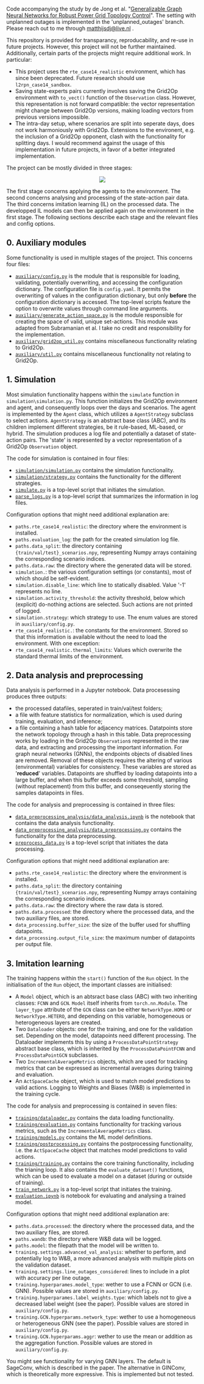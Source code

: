 Code accompanying the study by de Jong et al. "[Generalizable Graph Neural Networks for Robust Power Grid Topology Control](https://arxiv.org/abs/2501.07186)". The setting with unplanned outages is implemented in the 'unplanned_outages' branch. Please reach out to me through matthijsdj@live.nl .

This repository is provided for transparancy, reproducability, and re-use in future projects. However, this project will not be further maintained. Additionally, certain parts of the projects might require additional work. In particular:
- This project uses the `rte_case14_realistic` environment, which has since been deprecated. Future research should use `l2rpn_case14_sandbox`.
- Saving state-experts pairs currently involves saving the Grid2Op environment with `to_vect()` function of the `Observation` class. However, this representation is not forward compatible: the vector representation might change between Grid2Op versions, making loading vectors from previous versions impossible.
- The intra-day setup, where scenarios are split into seperate days, does not work harmoniously with Grid2Op. Extensions to the environent, e.g. the inclusion of a Grid2Op opponent, clash with the functionality for splitting days. I would recommend against the usage of this implementation in future projects, in favor of a better integrated implementation.

The project can be mostly divided in three stages:

<p align="center">
  <img src="cycle.png" />
</p>


The first stage concerns applying the agents to the environment. The second concerns analysing and processing of the state-action pair data. The third concerns imitation learning (IL) on the processed data. The developped IL models can then be applied again on the environment in the first stage. The following sections describe each stage and the relevant files and config options. 

## 0. Auxiliary modules

Some functionality is used in multiple stages of the project. This concerns four files:

- [`auxiliary/config.py`](auxiliary/config.py) is the module that is responsible for loading, validating, potentially overwriting, and accessing the configuration dictionary. The configuration file is `config.yaml`. It permits the overwriting of values in the configuration dictionary, but only **before** the configuration dictionary is accessed. The top-level scripts feature the option to overwrite values through command line arguments.
- [`auxiliary/generate_action_space.py`](auxiliary/generate_action_space.py) is the module responsible for creating the space of valid, unique set-actions. This module was adapted from Subramanian et al. I take no credit and responsibility for the implementation.
- [`auxiliary/grid2op_util.py`](grid2op_util.py) contains miscellaneous functionality relating to Grid2Op.
- [`auxiliary/util.py`](util.py) contains miscellaneous functionality not relating to Grid2Op.

## 1. Simulation

Most simulation functionality happens within the `simulate` function in `simulation\simulation.py`. This function initializes the Grid2Op environment and agent, and consequently loops over the days and scenarios. The agent is implemented by the `Agent` class, which utilizes a `AgentStrategy` subclass to select actions. `AgentStrategy` is an abstract base class (ABC), and its children implement different strategies, be it rule-based, ML-based, or hybrid. The simulation produces a log file and potentially a dataset of state-action pairs. The 'state' is represented by a vector representation of a Grid2Op `Observation` object.

The code for simulation is contained in four files:
- [`simulation/simulation.py`](simulation/simulation.py) contains the simulation functionality.
- [`simulation/strategy.py`](simulation/strategy.py) contains the functionality for the different strategies.
- [`simulate.py`](simulate.py) is a top-level script that initiates the simulation.
- [`parse_logs.py`](parse_logs.py) is a top-level script that summarizes the information in log files.

Configuration options that might need additional explanation are:
- `paths.rte_case14_realistic`: the directory where the environment is installed.
- `paths.evaluation_log`: the path for the created simulation log file.
- `paths.data_split`: the directory containing `{train/val/test}_scenarios.npy`, representing Numpy arrays containing the corresponding scenario indices.
- `paths.data.raw`: the directory where the generated data will be stored.
- `simulation.`: the various configuration settings (or constants), most of which should be self-evident.
- `simulation.disable_line`: which line to statically disabled. Value '-1' represents no line.
- `simulation.activity_threshold`: the activity threshold, below which (explicit) do-nothing actions are selected. Such actions are not printed of logged.
- `simulation.strategy`: which strategy to use. The enum values are stored in `auxiliary/config.py`.
- `rte_case14_realistic.`: the constants for the environment. Stored so that this information is available without the need to load the environment. With one exception:
- `rte_case14_realistic.thermal_limits`: Values which overwrite the standard thermal limits of the environment.

## 2. Data analysis and preprocessing

Data analysis is performed in a Jupyter notebook. Data procesessing produces three outputs: 
- the processed datafiles, seperated in train/val/test folders;
- a file with feature statistics for normalization, which is used during training, evaluation, and inference;
- a file containing a hash table for adjacency matrices. Datatpoints store the network topology through a hash in this table.
Data preprocessing works by loading in the Grid2Op `Observation`s represented in the raw data, and extracting and processing the important information. For graph neural networks (GNNs), the endpoints objects of disabled lines are removed. Removal of these objects requires the altering of various (environmental) variables for consistency. These variables are stored as '**reduced**' variables. Datapoints are shuffled by loading datapoints into a large buffer, and when this buffer exceeds some threshold, sampling (without replacement) from this buffer, and conseqeuently storing the samples datapoints in files.

The code for analysis and preprocessing is contained in three files:
- [`data_preprocessing_analysis/data_analysis.ipynb`](data_preprocessing_analysis/data_analysis.ipynb) is the notebook that contains the data analysis functionality.
- [`data_preprocessing_analysis/data_preprocessing.py`](data_preprocessing_analysis/data_preprocessing.py) contains the functionality for the data preprocessing.
- [`preprocess_data.py`](preprocess_data.py) is a top-level script that initiates the data processing.

Configuration options that might need additional explanation are:
- `paths.rte_case14_realistic`: the directory where the environment is installed.
- `paths.data_split`: the directory containing `{train/val/test}_scenarios.npy`, representing Numpy arrays containing the corresponding scenario indices.
- `paths.data.raw`: the directory where the raw data is stored.
- `paths.data.processed`: the directory where the processed data, and the two auxiliary files, are stored.
- `data_processing.buffer_size`: the size of the buffer used for shuffling datapoints.
- `data_processing.output_file_size`: the maximum number of datapoints per output file.
  
## 3. Imitation learning

The training happens within the `start()` function of the `Run` object. In the initialisation of the `Run` object, the important classes are initialised:
- A `Model` object, which is an abtsract base class (ABC) with two inheriting classes: `FCNN` and `GCN`. `Model` itself inherits from `torch.nn.Module`. The `layer_type` attribute of the `GCN` class can be either `NetworkType.HOMO` or `NetworkType.HETERO`, and depending on this variable, homogeneous or heterogeneous layers are created.
- Two `Dataloader` objects: one for the training, and one for the validation set. Depending on the model, datapoints need different processing. The Dataloader implements this by using a `ProcessDataPointStrategy` abstract base class, which is inherited by the `ProcessDataPointFCNN` and `ProcessDataPointGCN` subclasses.
- Two `IncrementalAverageMetrics` objects, which are used for tracking metrics that can be expressed as incremental averages during training and evaluation.
- An `ActSpaceCache` object, which is used to match model predictions to valid actions.
Logging to Weights and Biases (W&B) is implemented in the training cycle.

The code for analysis and preprocessing is contained in seven files:
- [`training/dataloader.py`](training/dataloader.py) contains the data loading functionality.
- [`training/evaluation.py`](training/evaluation.py) contains functionality for tracking various metrics, such as the `IncrementalAverageMetrics` class.
- [`training/models.py`](training/models.py) contains the ML model definitions.
- [`training/postprocessing.py`](training/postprocessing.py) contains the postprocessing functionality, i.e. the `ActSpaceCache` object that matches model predictions to valid actions.
- [`training/training.py`](training/training.py) contains the core training functionality, including the trianing loop. It also contains the `evaluate_dataset()` functions, which can be used to evaluate a model on a dataset (during or outside of training).
- [`train_network.py`](train_network.py) is a top-level script that initiates the training.
- [`evaluation.ipynb`](evaluaion.ipynb) is notebook for evaluating and analysing a trained model.

Configuration options that might need additional explanation are:
- `paths.data.processed`: the directory where the processed data, and the two auxiliary files, are stored.
- `paths.wandb`: the directory where W&B data will be logged.
- `paths.model`: the filepath that the model will be written to.
- `training.settings.advanced_val_analysis`: whether to perform, and potentially log to W&B, a more advanced analysis with multiple plots on the validation dataset.
- `training.settings.line_outages_considered`: lines to include in a plot with accuracy per line outage.
- `training.hyperparames.model_type`: wether to use a FCNN or GCN (i.e. GNN). Possible values are stored in `auxiliary/config.py`.
- `training.hyperparames.label_weights.type`: which labels not to give a decreased label weight (see the paper). Possible values are stored in `auxiliary/config.py`.
- `training.GCN.hyperparams.network_type`: wether to use a homogeneous or heterogeneous GNN (see the paper). Possible values are stored in `auxiliary/config.py`.
- `training.GCN.hyperparams.aggr`: wether to use the mean or addition as the aggregation function. Possible values are stored in `auxiliary/config.py`.

You might see functionality for varying GNN layers. The default is SageConv, which is described in the paper. The alternative in GINConv, which is theoretically more expressive. This is implemented but not tested.

